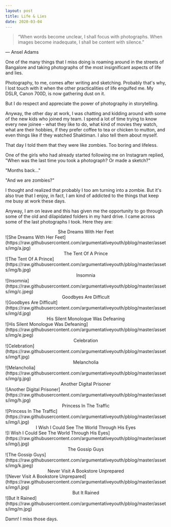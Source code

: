 ```yaml
---
layout: post
title: Life & Lies
date: 2020-03-04
---
```


> “When words become unclear, I shall focus with photographs. When images become inadequate, I shall be content with silence.”

— Ansel Adams

One of the many things that I miss doing is roaming around in the streets of Bangalore and taking photographs of the most insignificant aspects of life and lies.

Photography, to me, comes after writing and sketching. Probably that's why, I lost touch with it when the other practicalities of life engulfed me. My DSLR, Canon 700D, is now gathering dust on it.

But I do respect and appreciate the power of photography in storytelling.

Anyway, the other day at work, I was chatting and kidding around with some of the new kids who joined my team. I spend a lot of time trying to know every new joinee - what they like to do, what kind of movies they watch, what are their hobbies, if they prefer coffee to tea or chicken to mutton, and even things like if they watched Shaktiman. I also tell them about myself. 

That day I told them that they were like zombies. Too boring and lifeless. 

One of the girls who had already started following me on Instagram replied, "When was the last time you took a photograph? Or made a sketch?"

"Months back..."

"And we are zombies?" 

I thought and realized that probably I too am turning into a zombie. But it's also true that I enjoy, in fact, I am kind of addicted to the things that keep me busy at work these days. 

Anyway, I am on leave and this has given me the opportunity to go through some of the old and dilapidated folders in my hard drive. I came across some of the last photographs I took. Here they are:

<center>She Dreams With Her Feet</center>
![She Dreams With Her Feet](https://raw.githubusercontent.com/argumentativeyouth/pblog/master/assets/img/a.jpg)

<center>The Tent Of A Prince</center>
![The Tent Of A Prince](https://raw.githubusercontent.com/argumentativeyouth/pblog/master/assets/img/b.jpg)

<center>Insomnia</center>
![Insomnia](https://raw.githubusercontent.com/argumentativeyouth/pblog/master/assets/img/c.jpeg)

<center>Goodbyes Are Difficult</center>
![Goodbyes Are Difficult](https://raw.githubusercontent.com/argumentativeyouth/pblog/master/assets/img/d.jpg)

<center>His Silent Monologue Was Defeaning</center>
![His Silent Monologue Was Defeaning](https://raw.githubusercontent.com/argumentativeyouth/pblog/master/assets/img/e.jpeg)

<center>Celebration</center>
![Celebration](https://raw.githubusercontent.com/argumentativeyouth/pblog/master/assets/img/f.jpg)

<center>Melancholia</center>
![Melancholia](https://raw.githubusercontent.com/argumentativeyouth/pblog/master/assets/img/g.jpg)

<center>Another Digital Prisoner</center>
![Another Digital Prisoner](https://raw.githubusercontent.com/argumentativeyouth/pblog/master/assets/img/h.jpg)

<center>Princess In The Traffic</center>
![Princess In The Traffic](https://raw.githubusercontent.com/argumentativeyouth/pblog/master/assets/img/i.jpg)

<center>I Wish I Could See The World Through His Eyes</center>
![I Wish I Could See The World Through His Eyes](https://raw.githubusercontent.com/argumentativeyouth/pblog/master/assets/img/j.jpg)

<center>The Gossip Guys</center>
![The Gossip Guys](https://raw.githubusercontent.com/argumentativeyouth/pblog/master/assets/img/k.jpeg)

<center>Never Visit A Bookstore Unprepared</center>
![Never Visit A Bookstore Unprepared](https://raw.githubusercontent.com/argumentativeyouth/pblog/master/assets/img/l.jpg)

<center>But It Rained</center>
![But It Rained](https://raw.githubusercontent.com/argumentativeyouth/pblog/master/assets/img/m.jpg)

Damn! I miss those days.
